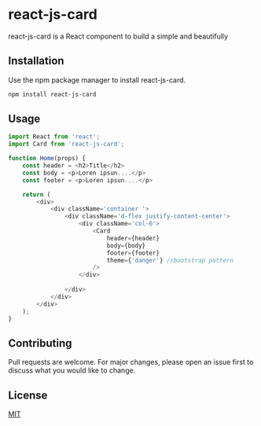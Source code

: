 # react-js-card

react-js-card is a React component to build a simple and beautifully 

## Installation

Use the npm package manager to install react-js-card.

```bash
npm install react-js-card
```

## Usage

```javascript
import React from 'react';
import Card from 'react-js-card';

function Home(props) {
    const header = <h2>Title</h2>
    const body = <p>Loren ipsun....</p>
    const footer = <p>Loren ipsun....</p>

    return (
        <div>
            <div className='container '>
                <div className='d-flex justify-content-center'>
                    <div className='col-6'>
                        <Card
                            header={header}
                            body={body}
                            footer={footer}
                            theme={'danger'} //bootstrap pattern 
                        />
                    </div>
                    
                </div>
            </div>
        </div>
    );
}


```

## Contributing
Pull requests are welcome. For major changes, please open an issue first to discuss what you would like to change.


## License
[MIT](https://choosealicense.com/licenses/mit/)
